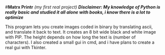 #**Matrx Printr** *(my first real project)*
***Disclaimer: My knowledge of Python is really basic and studied it all alone with books, 
i know there is a lot to optimize***

This program lets you create images coded in binary by translating ascii, and translate it back to text.
It creates an 8 bit wide black and white image with PIP. The height depends on how long the text is (number of characters).
I also created a small gui in cmd, and i have plans to create a real gui with Tkinter.
